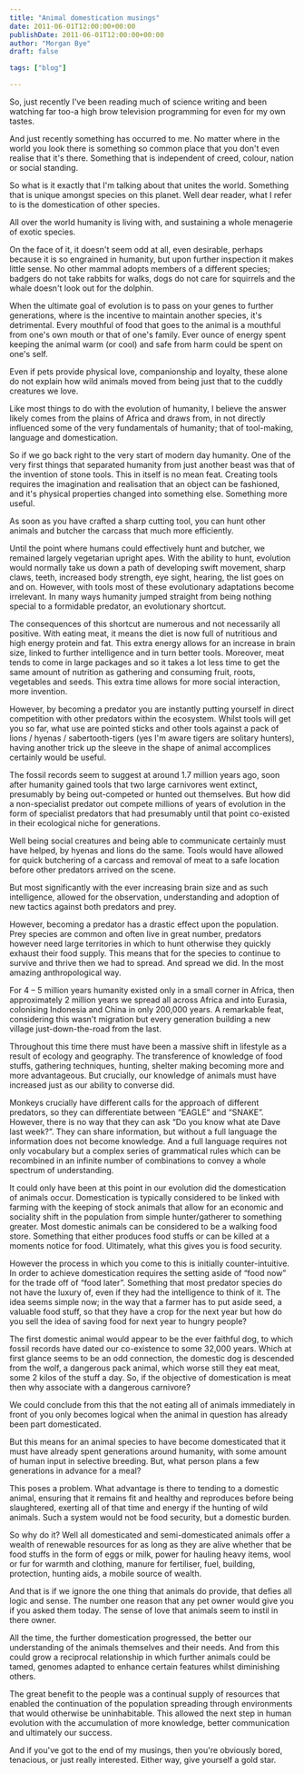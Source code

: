 ```yaml
---
title: "Animal domestication musings"
date: 2011-06-01T12:00:00+00:00
publishDate: 2011-06-01T12:00:00+00:00
author: "Morgan Bye"
draft: false

tags: ["blog"]

---
```


So, just recently I've been reading much of science writing and been watching far too-a high brow television programming for even for my own tastes.

And just recently something has occurred to me. No matter where in the world you look there is something so common place that you don't even realise that it's there. Something that is independent of creed, colour, nation or social standing.

So what is it exactly that I'm talking about that unites the world. Something that is unique amongst species on this planet. Well dear reader, what I refer to is the domestication of other species.

All over the world humanity is living with, and sustaining a whole menagerie of exotic species.

On the face of it, it doesn't seem odd at all, even desirable, perhaps because it is so engrained in humanity, but upon further inspection it makes little sense. No other mammal adopts members of a different species; badgers do not take rabbits for walks, dogs do not care for squirrels and the whale doesn't look out for the dolphin.

When the ultimate goal of evolution is to pass on your genes to further generations, where is the incentive to maintain another species, it's detrimental. Every mouthful of food that goes to the animal is a mouthful from one's own mouth or that of one's family. Ever ounce of energy spent keeping the animal warm (or cool) and safe from harm could be spent on one's self.

Even if pets provide physical love, companionship and loyalty, these alone do not explain how wild animals moved from being just that to the cuddly creatures we love.

Like most things to do with the evolution of humanity, I believe the answer likely comes from the plains of Africa and draws from, in not directly influenced some of the very fundamentals of humanity; that of tool-making, language and domestication.

So if we go back right to the very start of modern day humanity. One of the very first things that separated humanity from just another beast was that of the invention of stone tools. This in itself is no mean feat. Creating tools requires the imagination and realisation that an object can be fashioned, and it's physical properties changed into something else. Something more useful.

As soon as you have crafted a sharp cutting tool, you can hunt other animals and butcher the carcass that much more efficiently.

Until the point where humans could effectively hunt and butcher, we remained largely vegetarian upright apes. With the ability to hunt, evolution would normally take us down a path of developing swift movement, sharp claws, teeth, increased body strength, eye sight, hearing, the list goes on and on. However, with tools most of these evolutionary adaptations become irrelevant. In many ways humanity jumped straight from being nothing special to a formidable predator, an evolutionary shortcut.

The consequences of this shortcut are numerous and not necessarily all positive. With eating meat, it means the diet is now full of nutritious and high energy protein and fat. This extra energy allows for an increase in brain size, linked to further intelligence and in turn better tools. Moreover, meat tends to come in large packages and so it takes a lot less time to get the same amount of nutrition as gathering and consuming fruit, roots, vegetables and seeds. This extra time allows for more social interaction, more invention.

However, by becoming a predator you are instantly putting yourself in direct competition with other predators within the ecosystem. Whilst tools will get you so far, what use are pointed sticks and other tools against a pack of lions / hyenas / sabertooth-tigers (yes I'm aware tigers are solitary hunters), having another trick up the sleeve in the shape of animal accomplices certainly would be useful.

The fossil records seem to suggest at around 1.7 million years ago, soon after humanity gained tools that two large carnivores went extinct, presumably by being out-competed or hunted out themselves. But how did a non-specialist predator out compete millions of years of evolution in the form of specialist predators that had presumably until that point co-existed in their ecological niche for generations.

Well being social creatures and being able to communicate certainly must have helped, by hyenas and lions do the same. Tools would have allowed for quick butchering of a carcass and removal of meat to a safe location before other predators arrived on the scene.

But most significantly with the ever increasing brain size and as such intelligence, allowed for the observation, understanding and adoption of new tactics against both predators and prey.

However, becoming a predator has a drastic effect upon the population. Prey species are common and often live in great number, predators however need large territories in which to hunt otherwise they quickly exhaust their food supply. This means that for the species to continue to survive and thrive then we had to spread. And spread we did. In the most amazing anthropological way.

For 4 – 5 million years humanity existed only in a small corner in Africa, then approximately 2 million years we spread all across Africa and into Eurasia, colonising Indonesia and China in only 200,000 years. A remarkable feat, considering this wasn't migration but every generation building a new village just-down-the-road from the last.

Throughout this time there must have been a massive shift in lifestyle as a result of ecology and geography. The transference of knowledge of food stuffs, gathering techniques, hunting, shelter making becoming more and more advantageous. But crucially, our knowledge of animals must have increased just as our ability to converse did.

Monkeys crucially have different calls for the approach of different predators, so they can differentiate between “EAGLE” and “SNAKE”. However, there is no way that they can ask “Do you know what ate Dave last week?”. They can share information, but without a full language the information does not become knowledge. And a full language requires not only vocabulary but a complex series of grammatical rules which can be recombined in an infinite number of combinations to convey a whole spectrum of understanding.

It could only have been at this point in our evolution did the domestication of animals occur. Domestication is typically considered to be linked with farming with the keeping of stock animals that allow for an economic and sociality shift in the population from simple hunter/gatherer to something greater. Most domestic animals can be considered to be a walking food store. Something that either produces food stuffs or can be killed at a moments notice for food. Ultimately, what this gives you is food security.

However the process in which you come to this is initially counter-intuitive. In order to achieve domestication requires the setting aside of “food now” for the trade off of “food later”. Something that most predator species do not have the luxury of, even if they had the intelligence to think of it. The idea seems simple now; in the way that a farmer has to put aside seed, a valuable food stuff, so that they have a crop for the next year but how do you sell the idea of saving food for next year to hungry people?

The first domestic animal would appear to be the ever faithful dog, to which fossil records have dated our co-existence to some 32,000 years. Which at first glance seems to be an odd connection, the domestic dog is descended from the wolf, a dangerous pack animal, which worse still they eat meat, some 2 kilos of the stuff a day. So, if the objective of domestication is meat then why associate with a dangerous carnivore?

We could conclude from this that the not eating all of animals immediately in front of you only becomes logical when the animal in question has already been part domesticated.

But this means for an animal species to have become domesticated that it must have already spent generations around humanity, with some amount of human input in selective breeding. But, what person plans a few generations in advance for a meal?

This poses a problem. What advantage is there to tending to a domestic animal, ensuring that it remains fit and healthy and reproduces before being slaughtered, exerting all of that time and energy if the hunting of wild animals. Such a system would not be food security, but a domestic burden.

So why do it? Well all domesticated and semi-domesticated animals offer a wealth of renewable resources for as long as they are alive whether that be food stuffs in the form of eggs or milk, power for hauling heavy items, wool or fur for warmth and clothing, manure for fertiliser, fuel, building, protection, hunting aids, a mobile source of wealth.

And that is if we ignore the one thing that animals do provide, that defies all logic and sense. The number one reason that any pet owner would give you if you asked them today. The sense of love that animals seem to instil in there owner.

All the time, the further domestication progressed, the better our understanding of the animals themselves and their needs. And from this could grow a reciprocal relationship in which further animals could be tamed, genomes adapted to enhance certain features whilst diminishing others.

The great benefit to the people was a continual supply of resources that enabled the continuation of the population spreading through environments that would otherwise be uninhabitable. This allowed the next step in human evolution with the accumulation of more knowledge, better communication and ultimately our success.

And if you've got to the end of my musings, then you're obviously bored, tenacious, or just really interested. Either way, give yourself a gold star.
